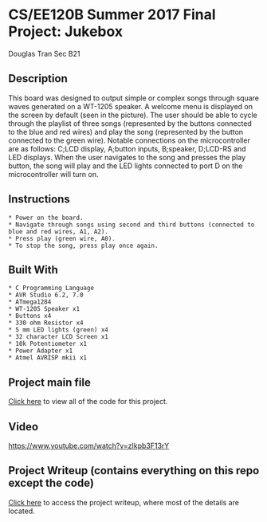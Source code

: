 # CS/EE120B Summer 2017 Final Project: Jukebox

Douglas Tran Sec B21

## Description
This board was designed to output simple or complex songs through square waves generated on a WT-1205 speaker. A welcome menu is displayed on the screen by default (seen in the picture). The user should be able to cycle through the playlist of three songs (represented by the buttons connected to the blue and red wires) and play the song (represented by the button connected to the green wire). Notable connections on the microcontroller are as follows: C;LCD display, A;button inputs, B;speaker, D;LCD-RS and LED displays. When the user navigates to the song and presses the play button, the song will play and the LED lights connected to port D on the microcontroller will turn on. 


## Instructions
```
* Power on the board.
* Navigate through songs using second and third buttons (connected to blue and red wires, A1, A2).
* Press play (green wire, A0).
* To stop the song, press play once again.
```

## Built With
```
* C Programming Language
* AVR Studio 6.2, 7.0
* ATmega1284 
* WT-1205 Speaker x1
* Buttons x4
* 330 ohm Resistor x4
* 5 mm LED lights (green) x4
* 32 character LCD Screen x1
* 10k Potentiometer x1
* Power Adapter x1
* Atmel AVRISP mkii x1
```
## Project main file
[Click here](https://github.com/dtran08/EE120B_Final/blob/master/jukebox/jukebox/main.c)
to view all of the code for this project.

## Video
https://www.youtube.com/watch?v=zIkpb3F13rY

## Project Writeup (contains everything on this repo except the code)
[Click here](https://github.com/dtran08/EE120B_Final/blob/master/ee120b%20final%20paper.pdf) to access the project writeup, where most of the details are located.
